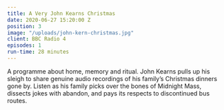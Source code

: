 ```yaml
---
title: A Very John Kearns Christmas
date: 2020-06-27 15:20:00 Z
position: 3
image: "/uploads/john-kern-christmas.jpg"
client: BBC Radio 4
episodes: 1
run-time: 28 minutes
---
```


A programme about home, memory and ritual. John Kearns pulls up his sleigh to share genuine audio recordings of his family’s Christmas dinners gone by. Listen as his family picks over the bones of Midnight Mass, dissects jokes with abandon, and pays its respects to discontinued bus routes.